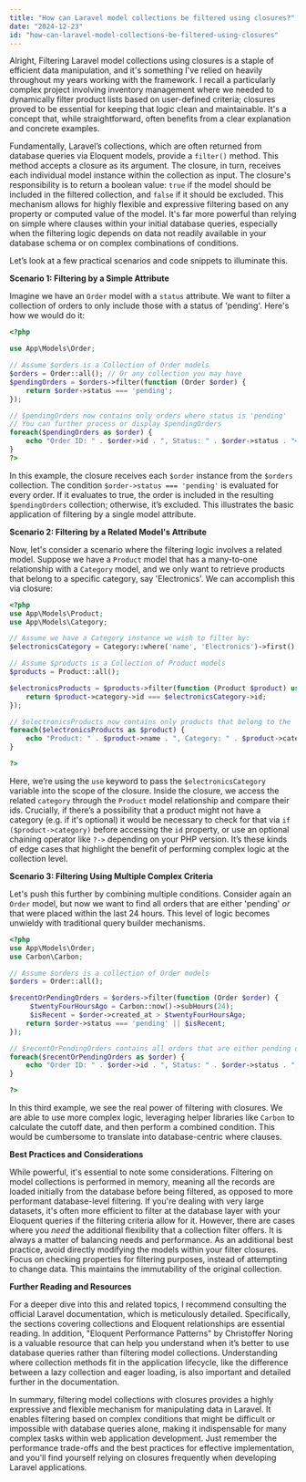 ```yaml
---
title: "How can Laravel model collections be filtered using closures?"
date: "2024-12-23"
id: "how-can-laravel-model-collections-be-filtered-using-closures"
---
```


Alright,  Filtering Laravel model collections using closures is a staple of efficient data manipulation, and it's something I've relied on heavily throughout my years working with the framework. I recall a particularly complex project involving inventory management where we needed to dynamically filter product lists based on user-defined criteria; closures proved to be essential for keeping that logic clean and maintainable. It's a concept that, while straightforward, often benefits from a clear explanation and concrete examples.

Fundamentally, Laravel’s collections, which are often returned from database queries via Eloquent models, provide a `filter()` method. This method accepts a closure as its argument. The closure, in turn, receives each individual model instance within the collection as input. The closure's responsibility is to return a boolean value: `true` if the model should be included in the filtered collection, and `false` if it should be excluded. This mechanism allows for highly flexible and expressive filtering based on any property or computed value of the model. It's far more powerful than relying on simple where clauses within your initial database queries, especially when the filtering logic depends on data not readily available in your database schema or on complex combinations of conditions.

Let’s look at a few practical scenarios and code snippets to illuminate this.

**Scenario 1: Filtering by a Simple Attribute**

Imagine we have an `Order` model with a `status` attribute. We want to filter a collection of orders to only include those with a status of 'pending'. Here's how we would do it:

```php
<?php

use App\Models\Order;

// Assume $orders is a Collection of Order models
$orders = Order::all(); // Or any collection you may have
$pendingOrders = $orders->filter(function (Order $order) {
    return $order->status === 'pending';
});

// $pendingOrders now contains only orders where status is 'pending'
// You can further process or display $pendingOrders
foreach($pendingOrders as $order) {
    echo "Order ID: " . $order->id . ", Status: " . $order->status . "<br/>";
}
?>
```
In this example, the closure receives each `$order` instance from the `$orders` collection. The condition `$order->status === 'pending'` is evaluated for every order. If it evaluates to true, the order is included in the resulting `$pendingOrders` collection; otherwise, it’s excluded. This illustrates the basic application of filtering by a single model attribute.

**Scenario 2: Filtering by a Related Model's Attribute**

Now, let's consider a scenario where the filtering logic involves a related model. Suppose we have a `Product` model that has a many-to-one relationship with a `Category` model, and we only want to retrieve products that belong to a specific category, say 'Electronics'. We can accomplish this via closure:

```php
<?php
use App\Models\Product;
use App\Models\Category;

// Assume we have a Category instance we wish to filter by:
$electronicsCategory = Category::where('name', 'Electronics')->first();

// Assume $products is a Collection of Product models
$products = Product::all();

$electronicsProducts = $products->filter(function (Product $product) use ($electronicsCategory) {
    return $product->category->id === $electronicsCategory->id;
});

// $electronicsProducts now contains only products that belong to the 'Electronics' category.
foreach($electronicsProducts as $product) {
    echo "Product: " . $product->name . ", Category: " . $product->category->name . "<br/>";
}

?>
```
Here, we’re using the `use` keyword to pass the `$electronicsCategory` variable into the scope of the closure. Inside the closure, we access the related `category` through the `Product` model relationship and compare their ids. Crucially, if there’s a possibility that a product might not have a category (e.g. if it's optional) it would be necessary to check for that via `if ($product->category)` before accessing the `id` property, or use an optional chaining operator like `?->` depending on your PHP version. It’s these kinds of edge cases that highlight the benefit of performing complex logic at the collection level.

**Scenario 3: Filtering Using Multiple Complex Criteria**

Let's push this further by combining multiple conditions. Consider again an `Order` model, but now we want to find all orders that are either 'pending' *or* that were placed within the last 24 hours. This level of logic becomes unwieldy with traditional query builder mechanisms.

```php
<?php
use App\Models\Order;
use Carbon\Carbon;

// Assume $orders is a collection of Order models
$orders = Order::all();

$recentOrPendingOrders = $orders->filter(function (Order $order) {
     $twentyFourHoursAgo = Carbon::now()->subHours(24);
     $isRecent = $order->created_at > $twentyFourHoursAgo;
    return $order->status === 'pending' || $isRecent;
});

// $recentOrPendingOrders contains all orders that are either pending or created in the last 24 hours.
foreach($recentOrPendingOrders as $order) {
    echo "Order ID: " . $order->id . ", Status: " . $order->status . ", Created At: " . $order->created_at . "<br/>";
}

?>
```

In this third example, we see the real power of filtering with closures.  We are able to use more complex logic, leveraging helper libraries like `Carbon` to calculate the cutoff date, and then perform a combined condition. This would be cumbersome to translate into database-centric where clauses.

**Best Practices and Considerations**

While powerful, it's essential to note some considerations. Filtering on model collections is performed in memory, meaning all the records are loaded initially from the database before being filtered, as opposed to more performant database-level filtering. If you're dealing with very large datasets, it's often more efficient to filter at the database layer with your Eloquent queries if the filtering criteria allow for it. However, there are cases where you *need* the additional flexibility that a collection filter offers. It is always a matter of balancing needs and performance. As an additional best practice, avoid directly modifying the models within your filter closures. Focus on checking properties for filtering purposes, instead of attempting to change data. This maintains the immutability of the original collection.

**Further Reading and Resources**

For a deeper dive into this and related topics, I recommend consulting the official Laravel documentation, which is meticulously detailed. Specifically, the sections covering collections and Eloquent relationships are essential reading. In addition, "Eloquent Performance Patterns" by Christoffer Noring is a valuable resource that can help you understand when it’s better to use database queries rather than filtering model collections. Understanding where collection methods fit in the application lifecycle, like the difference between a lazy collection and eager loading, is also important and detailed further in the documentation.

In summary, filtering model collections with closures provides a highly expressive and flexible mechanism for manipulating data in Laravel. It enables filtering based on complex conditions that might be difficult or impossible with database queries alone, making it indispensable for many complex tasks within web application development. Just remember the performance trade-offs and the best practices for effective implementation, and you'll find yourself relying on closures frequently when developing Laravel applications.
